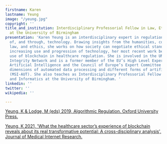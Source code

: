```yaml
---
firstname: Karen
lastname: Yeung
image: "/yeung.jpg"
copyright: ''
title_and_institution: Interdisciplinary Professorial Fellow in Law, Ethics and Informatics
  at the University of Birmingham
presentation: 'Karen Yeung is an interdisciplinary expert in regulation and governance
  of, and through, technology. Drawing insights from the humanities, computer science,
  law, and ethics, she works on how society can negotiate ethical standards with the
  increasing use and progression of technology, her most recent work being about the
  use of blockchain in healthcare regulation. She is involved in the UN Global Judicial
  Integrity Network and is a former member of the EU’s High Level Expert Group on
  Artificial Intelligence and the Council of Europe’s Expert Committee on human rights
  dimensions of automated data processing and different forms of artificial intelligence
  (MSI-AUT). She also teaches as Interdisciplinary Professorial Fellow in Law, Ethics
  and Informatics at the University of Birmingham. '
linkedin: ''
twitter: ''
wikipedia: ''

---
```

[Yeung, K & Lodge, M (eds) 2019, Algorithmic Regulation. Oxford University Press.](http://www.nasonline.org/programs/scientific-forum/frontiers-of-machine-learning/yeung-ppt.pdf "Yeung, K & Lodge, M (eds) 2019, Algorithmic Regulation. Oxford University Press.")

[Yeung, K 2021, 'What the healthcare sector’s experience of blockchain reveals about its real transformative potential: A cross-disciplinary analysis', Journal of Medical Internet Research.](https://doi.org/doi:10.2196/24109 "Yeung, K 2021, 'What the healthcare sector’s experience of blockchain reveals about its real transformative potential: A cross-disciplinary analysis', Journal of Medical Internet Research.") 